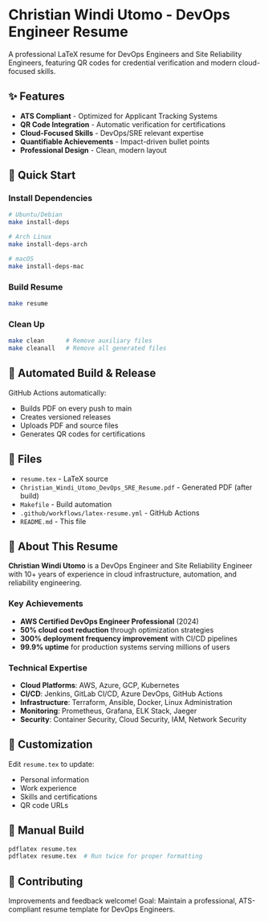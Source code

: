 # Christian Windi Utomo - DevOps Engineer Resume

A professional LaTeX resume for DevOps Engineers and Site Reliability Engineers, featuring QR codes for credential verification and modern cloud-focused skills.

## ✨ Features

- **ATS Compliant** - Optimized for Applicant Tracking Systems
- **QR Code Integration** - Automatic verification for certifications
- **Cloud-Focused Skills** - DevOps/SRE relevant expertise
- **Quantifiable Achievements** - Impact-driven bullet points
- **Professional Design** - Clean, modern layout

## 🚀 Quick Start

### Install Dependencies
```bash
# Ubuntu/Debian
make install-deps

# Arch Linux
make install-deps-arch

# macOS
make install-deps-mac
```

### Build Resume
```bash
make resume
```

### Clean Up
```bash
make clean      # Remove auxiliary files
make cleanall   # Remove all generated files
```

## 🔄 Automated Build & Release

GitHub Actions automatically:
- Builds PDF on every push to main
- Creates versioned releases
- Uploads PDF and source files
- Generates QR codes for certifications

## 📁 Files

- `resume.tex` - LaTeX source
- `Christian_Windi_Utomo_DevOps_SRE_Resume.pdf` - Generated PDF (after build)
- `Makefile` - Build automation
- `.github/workflows/latex-resume.yml` - GitHub Actions
- `README.md` - This file

## 🎯 About This Resume

**Christian Windi Utomo** is a DevOps Engineer and Site Reliability Engineer with 10+ years of experience in cloud infrastructure, automation, and reliability engineering.

### Key Achievements
- **AWS Certified DevOps Engineer Professional** (2024)
- **50% cloud cost reduction** through optimization strategies
- **300% deployment frequency improvement** with CI/CD pipelines
- **99.9% uptime** for production systems serving millions of users

### Technical Expertise
- **Cloud Platforms**: AWS, Azure, GCP, Kubernetes
- **CI/CD**: Jenkins, GitLab CI/CD, Azure DevOps, GitHub Actions
- **Infrastructure**: Terraform, Ansible, Docker, Linux Administration
- **Monitoring**: Prometheus, Grafana, ELK Stack, Jaeger
- **Security**: Container Security, Cloud Security, IAM, Network Security

## 🔧 Customization

Edit `resume.tex` to update:
- Personal information
- Work experience
- Skills and certifications
- QR code URLs

## 📖 Manual Build

```bash
pdflatex resume.tex
pdflatex resume.tex  # Run twice for proper formatting
```

## 🤝 Contributing

Improvements and feedback welcome! Goal: Maintain a professional, ATS-compliant resume template for DevOps Engineers. 